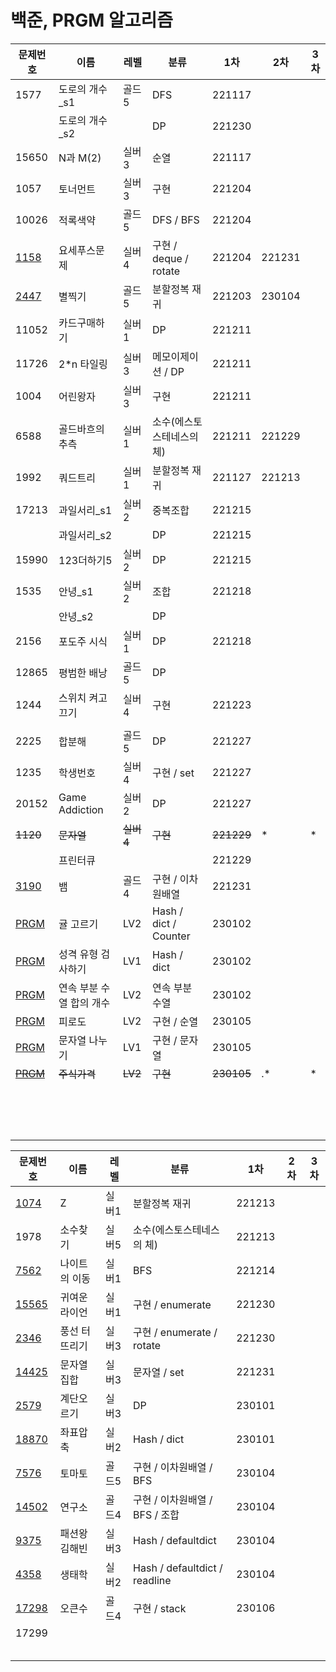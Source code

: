 # 백준, PRGM 알고리즘

| 문제번호 | 이름            | 레벨  | 분류                      | 1차    | 2차    | 3차  |
| -------- | --------------- | ----- | ------------------------- | ------ | ------ | ---- |
| 1577 | 도로의 개수_s1 | 골드5 | DFS | 221117 |  |  |
|  | 도로의 개수_s2 |  | DP | 221230 | | |
| 15650 | N과 M(2) | 실버3 | 순열 | 221117 |  |  |
| 1057     | 토너먼트        | 실버3 | 구현                      | 221204 |        |      |
| 10026    | 적록색약        | 골드5 | DFS / BFS                 | 221204 |        |      |
| [1158](https://www.acmicpc.net/problem/1158) | 요세푸스문제    | 실버4 | 구현 / deque / rotate    | 221204 | 221231 |      |
| [2447](https://www.acmicpc.net/problem/2447) | 별찍기          | 골드5 | 분할정복 재귀             | 221203 | 230104 |      |
| 11052    | 카드구매하기    | 실버1 | DP                        | 221211 |        |      |
| 11726    | 2*n 타일링      | 실버3 | 메모이제이션 / DP         | 221211 |        |      |
| 1004     | 어린왕자        | 실버3 | 구현                      | 221211 |        |      |
| 6588     | 골드바흐의 추측 | 실버1 | 소수(에스토스테네스의 체) | 221211 | 221229 |      |
| 1992     | 쿼드트리        | 실버1 | 분할정복 재귀             | 221127 | 221213 |      |
| 17213    | 과일서리_s1     | 실버2 | 중복조합                  | 221215 |        |      |
|          | 과일서리_s2     |           | DP                        | 221215 |        |      |
| 15990    | 123더하기5      | 실버2 | DP                        | 221215 |        |      |
| 1535     | 안녕_s1         | 실버2 | 조합                      | 221218 |        |      |
|          | 안녕_s2         |  | DP                        |        |        |      |
| 2156     | 포도주 시식     | 실버1 | DP                        | 221218 |        |      |
| 12865    | 평범한 배낭     | 골드5 | DP                        |        |        |      |
| 1244                                                         | 스위치 켜고 끄기         | 실버4 | 구현 | 221223     |        |      |
|          |                 |           |                           |            |        |      |
| 2225                                                         | 합분해                   | 골드5     | DP                        | 221227     |        |      |
| 1235                                                         | 학생번호                 | 실버4     | 구현 / set                | 221227     |        |      |
| 20152                                                        | Game Addiction           | 실버2     | DP                        | 221227     |        |      |
| ~~1120~~                                                     | ~~문자열~~               | ~~실버4~~ | ~~구현~~                  | ~~221229~~ | * | * |
|                                                          | 프린터큐                 |           |                           | 221229     |        |      |
| [3190](https://www.acmicpc.net/problem/3190)                 | 뱀                       | 골드4     | 구현 / 이차원배열         | 221231     |        |      |
| [PRGM](https://school.programmers.co.kr/learn/courses/30/lessons/138476) | 귤 고르기                | LV2       | Hash / dict / Counter     | 230102     |        |      |
| [PRGM](https://school.programmers.co.kr/learn/courses/30/lessons/118666) | 성격 유형 검사하기       | LV1       | Hash / dict               | 230102     |        |      |
| [PRGM](https://school.programmers.co.kr/learn/courses/30/lessons/131701) | 연속 부분 수열 합의 개수 | LV2 | 연속 부분 수열 | 230102 |        |      |
| [PRGM](https://school.programmers.co.kr/learn/courses/30/lessons/87946#) | 피로도 | LV2 | 구현 / 순열 | 230105 |        |      |
| [PRGM](https://school.programmers.co.kr/learn/courses/30/lessons/140108) | 문자열 나누기            | LV1       | 구현 / 문자열                                                | 230105     |        |      |
| ~~[PRGM](https://school.programmers.co.kr/learn/courses/30/lessons/42584)~~ | ~~주식가격~~             | ~~LV2~~ | ~~구현~~ | ~~230105~~ | .* | * |
|                                                              |                          |           |                                                              |            |        |      |
|                                                              |                          |           |                                                              |            |        |      |
|                                                              |                          |           |                                                              |            |        |      |
|                                                              |                          |           |                                                              |            |        |      |
|                                                              |                          |           |                                                              |            |        |      |
|                                                              |                          |           |                                                              |            |        |      |
|                                                              |                          |           |                                                              |            |        |      |
|                                                              |                          |           |                                                              |            |        |      |
|                                                              |                          |           |                                                              |            |        |      |
|                                                              |                          |           |                                                              |            | | |
|  |  | | | | | |
|  |  | | | | | |
|  |  | | | | | |
|  |  | | | | | |
|  |  | | | | | |



| 문제번호                                       | 이름          | 레벨  | 분류                           | 1차    | 2차  | 3차  |
| ---------------------------------------------- | ------------- | ----- | ------------------------------ | ------ | ---- | ---- |
| [1074](https://www.acmicpc.net/problem/1074)   | Z             | 실버1 | 분할정복 재귀                  | 221213 |      |      |
| 1978                                           | 소수찾기      | 실버5 | 소수(에스토스테네스의 체)      | 221213 |      |      |
| [7562](https://www.acmicpc.net/problem/7562)   | 나이트의 이동 | 실버1 | BFS                            | 221214 |      |      |
| [15565](https://www.acmicpc.net/problem/15565) | 귀여운 라이언 | 실버1 | 구현 / enumerate               | 221230 |      |      |
| [2346](https://www.acmicpc.net/problem/2346)   | 풍선 터뜨리기 | 실버3 | 구현 / enumerate / rotate      | 221230 |      |      |
| [14425](https://www.acmicpc.net/problem/14425) | 문자열 집합   | 실버3 | 문자열 / set                   | 221231 |      |      |
| [2579](https://www.acmicpc.net/problem/2579)   | 계단오르기    | 실버3 | DP                             | 230101 |      |      |
| [18870](https://www.acmicpc.net/problem/18870) | 좌표압축      | 실버2 | Hash / dict                    | 230101 |      |      |
| [7576](https://www.acmicpc.net/problem/7576)   | 토마토        | 골드5 | 구현 / 이차원배열 / BFS        | 230104 |      |      |
| [14502](https://www.acmicpc.net/problem/14502) | 연구소        | 골드4 | 구현 / 이차원배열 / BFS / 조합 | 230104 |      |      |
| [9375](https://www.acmicpc.net/problem/9375)   | 패션왕김해빈  | 실버3 | Hash / defaultdict             | 230104 |      |      |
| [4358](https://www.acmicpc.net/problem/4358)   | 생태학        | 실버2 | Hash / defaultdict / readline  | 230104 |      |      |
| [17298](https://www.acmicpc.net/problem/17298) | 오큰수        | 골드4 | 구현 / stack                   | 230106 |      |      |
| 17299                                          |               |       |                                |        |      |      |
|                                                |               |       |                                |        |      |      |
|                                                |               |       |                                |        |      |      |
|                                                |               |       |                                |        |      |      |
|                                                |               |       |                                |        |      |      |
|                                                |               |       |                                |        |      |      |

